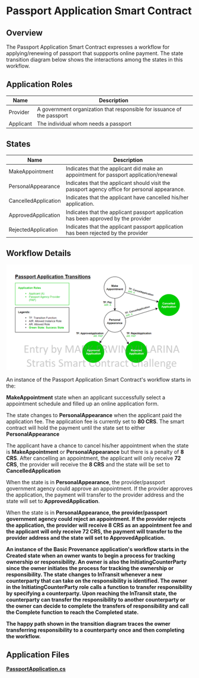 Passport Application Smart Contract
==============================

Overview 
---------

The Passport Application Smart Contract expresses a workflow for applying/renewing  of passport 
that suppports online payment. The state transition diagram below shows the
interactions among the states in this workflow. 

Application Roles 
------------------

| Name                   | Description                                       |
|------------------------|---------------------------------------------------|
| Provider 				 | A government organization that responsible for issuance of the passport |
| Applicant    			 | The individual whom needs a passport |


States 
-------

| Name                   | Description                                       |
|------------------------|---------------------------------------------------|
|MakeAppointment 		 | Indicates that the applicant did make an appointment for passport application/renewal |
|PersonalAppearance 	 | Indicates that the applicant should visit the passport agency office for personal appearance.|
|CancelledApplication 	 | Indicates that the applicant have cancelled his/her application.|
|ApprovedApplication 	 | Indicates that the applicant passport application has been approved by the provider |
|RejectedApplication 	 | Indicates that the applicant passport application has been rejected by the provider |

Workflow Details
----------------

![](diagram.png)



An instance of the Passport Application Smart Contract's workflow starts in the:

<b>MakeAppointment</b> state when an applicant successfully select a appointment schedule 
and filled up an online application form. 

The state changes to <b>PersonalAppearance</b> when the applicant paid the application fee. 
The application fee is currently set to <b>80 CRS</b>. The smart contract will hold the payment 
until the state set to either <b>PersonalAppearance</b>

The applicant have a chance to cancel his/her appointment when the state is <b>MakeAppointment</b> 
or <b>PersonalAppearance</b> but there is a penalty of <b>8 CRS</b>. After cancelling an appointment, 
the applicant will only receive <b>72 CRS</b>, the provider will receive the <b>8 CRS</b> and 
the state will be set to <b>CancelledApplication</b>

When the state is in <b>PersonalAppearance</b>, the provider/passport government agency could approve an appointment. 
If the provider approves the application, the payment will transfer to the provider address and the state 
will set to <b>ApprovedApplication</b>.

When the state is in <b>PersonalAppearance<b>, the provider/passport government agency could reject an appointment. 
If the provider rejects the application, the provider will receive <b>8 CRS</b> as an appointment fee and the applicant will only receive <b>72 CRS</b>,
 the payment will transfer to the provider address and the state will set to <b>ApprovedApplication</b>.

An instance of the Basic Provenance application's workflow starts in the Created
state when an owner wants to begin a process for tracking ownership or
responsibility.  An owner is also the InitiatingCounterParty since the owner
initiates the process for tracking the ownership or responsibility.  The state
changes to InTransit whenever a new counterparty that can take on the
responsibility is identified.  The owner in the InitiatingCounterParty role
calls a function to transfer responsibility by specifying a counterparty.  Upon
reaching the InTransit state, the counterparty can transfer the responsibility
to another counterparty or the owner can decide to complete the transfers of
responsibility and call the Complete function to reach the Completed state. 

The happy path shown in the transition diagram traces the owner transferring
responsibility to a counterparty once and then completing the workflow. 

Application Files
-----------------
[PassportApplication.cs](./PassportApplicationContract/PassportApplication.cs)
